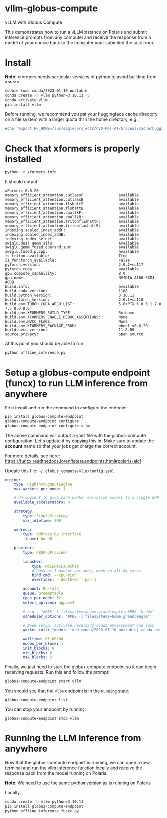 # vllm-globus-compute
vLLM with Globus Compute

This demonstrates how to run a vLLM instance on Polaris and submit inference
prompts from any computer and receive the response from a model of your choice
back to the computer your submited the task from.
  

# Install
**Note**: xformers needs particular versions of python to avoid building from source

```bash
module load conda/2023-01-10-unstable
conda create -n vllm python=3.10.11 -y
conda activate vllm
pip install vllm
```

Before running, we recommend you put your huggingface cache directory
on a file system with a larger quota than the home directory, e.g.,
```bash
echo 'export HF_HOME=/lus/eagle/projects/CVD-Mol-AI/braceal/cache/huggingface' >> ~/.bashrc
```

# Check that xformers is properly installed
```bash
python -m xformers.info
```

It should output:
```console
xFormers 0.0.20
memory_efficient_attention.cutlassF:               available
memory_efficient_attention.cutlassB:               available
memory_efficient_attention.flshattF:               available
memory_efficient_attention.flshattB:               available
memory_efficient_attention.smallkF:                available
memory_efficient_attention.smallkB:                available
memory_efficient_attention.tritonflashattF:        available
memory_efficient_attention.tritonflashattB:        available
indexing.scaled_index_addF:                        available
indexing.scaled_index_addB:                        available
indexing.index_select:                             available
swiglu.dual_gemm_silu:                             available
swiglu.gemm_fused_operand_sum:                     available
swiglu.fused.p.cpp:                                available
is_triton_available:                               True
is_functorch_available:                            False
pytorch.version:                                   2.0.1+cu117
pytorch.cuda:                                      available
gpu.compute_capability:                            8.0
gpu.name:                                          NVIDIA A100-SXM4-40GB
build.info:                                        available
build.cuda_version:                                1108
build.python_version:                              3.10.11
build.torch_version:                               2.0.1+cu118
build.env.TORCH_CUDA_ARCH_LIST:                    5.0+PTX 6.0 6.1 7.0 7.5 8.0 8.6
build.env.XFORMERS_BUILD_TYPE:                     Release
build.env.XFORMERS_ENABLE_DEBUG_ASSERTIONS:        None
build.env.NVCC_FLAGS:                              None
build.env.XFORMERS_PACKAGE_FROM:                   wheel-v0.0.20
build.nvcc_version:                                11.8.89
source.privacy:                                    open source
```

At this point you should be able to run
```bash
python offline_inference.py
```

# Setup a globus-compute endpoint (funcx) to run LLM inference from anywhere

First install and run the command to configure the endpoint
```bash
pip install globus-compute-endpoint
globus-compute-endpoint configure
globus-compute-endpoint configure vllm
```

The above command will output a yaml file with the globus-compute configuration.
Let's update it by copying this in. Make sure to update the **account** name so that
your jobs get charge the correct account.

For more details, see here: https://funcx.readthedocs.io/en/latest/endpoints.html#polaris-alcf

Update this file: `~/.globus_compute/vllm/config.yaml` 
```yaml
engine:
    type: HighThroughputEngine
    max_workers_per_node: 1

    # Un-comment to give each worker exclusive access to a single GPU
    available_accelerators: 4

    strategy:
        type: SimpleStrategy
        max_idletime: 300

    address:
        type: address_by_interface
        ifname: bond0

    provider:
        type: PBSProProvider

        launcher:
            type: MpiExecLauncher
            # Ensures 1 manger per node, work on all 64 cores
            bind_cmd: --cpu-bind
            overrides: --depth=64 --ppn 1

        account: RL-fold
        queue: preemptable
        cpus_per_node: 32
        select_options: ngpus=4

        # e.g., "#PBS -l filesystems=home:grand:eagle\n#PBS -k doe"
        scheduler_options: "#PBS -l filesystems=home:grand:eagle"

        # Node setup: activate necessary conda environment and such
        worker_init: "module load conda/2023-01-10-unstable; conda activate vllm"

        walltime: 01:00:00
        nodes_per_block: 1
        init_blocks: 0
        min_blocks: 0
        max_blocks: 2
```

Finally, we just need to start the globus-compute endpoint so it can begin
receiving requests. Run this and follow the prompt:
```bash
globus-compute-endpoint start vllm
```

You should see that the `vllm` endpoint is in the `Running` state:
```bash
globus-compute-endpoint list
```

You can stop your endpoint by running:
```bash
globus-compute-endpoint stop vllm
```

# Running the LLM inference from anywhere
Now that the globus-compute endpoint is running, we can open a new terminal and
run the vllm inference function locally and receive the response back from the
model running on Polaris.

**Note**: We need to use the same python version as is running on Polaris 

Locally,
```bash
conda create -n vllm python=3.10.11
pip install globus-compute-endpoint
python offline_inference_funxc.py 
```


